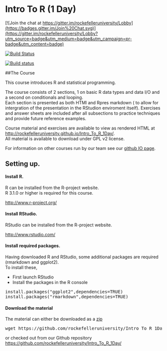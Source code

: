 # Intro To R (1 Day) 

[![Join the chat at https://gitter.im/rockefelleruniversity/Lobby](https://badges.gitter.im/Join%20Chat.svg)](https://gitter.im/rockefelleruniversity/Lobby?utm_source=badge&utm_medium=badge&utm_campaign=pr-badge&utm_content=badge)

[![Build Status](https://travis-ci.org/rockefelleruniversity/Intro_To_R_1Day.svg?branch=master)](https://travis-ci.org/rockefelleruniversity/Intro_To_R_1Day)

[![Build status](https://ci.appveyor.com/api/projects/status/9pwvbfmilu8nq3bq?svg=true)](https://ci.appveyor.com/project/ThomasCarroll/intro-to-r-1day-tq3fi)


##The Course

This course introduces R and statistical programming.

The course consists of 2 sections, 1 on basic R data types and data I/O and a second on conditionals and looping.  
Each section is presented as both HTMl and Rpres markdown ( to allow for intergration of the presentation in the RStudion enviroment itself).  Exercises and answer sheets are included after all subsections to practice techniques and provide future reference examples. 

Course material and exercises are available to view as rendered HTML at http://rockefelleruniversity.github.io/Intro_To_R_1Day/.  
All material is available to download under GPL v2 license.

For  information on other courses run by our team see our [github IO page](http://rockefelleruniversity.github.io/training/).


## Setting up.


#### Install R.

R can be installed from the R-project website.  
R 3.1.0 or higher is required for this course.

http://www.r-project.org/

#### Install RStudio.

RStudio can be installed from the R-project website. 

http://www.rstudio.com/

#### Install required packages.

Having downloaded R and RStudio, some additional packages are required (rmarkdown and ggplot2).  
To install these,
* First launch RStudio
* Install the packages in the R console
<pre>
install.packages("ggplot2",dependencies=TRUE)
install.packages("rmarkdown",dependencies=TRUE)
</pre>

#### Download the material
The material can either be downloaded as a [zip](https://github.com/mrccsc/Intro_To_R_1Day/archive/master.zip)
<pre>
wget https://github.com/rockefelleruniversity/Intro_To_R_1Day/archive/master.zip ./
</pre>
or checked out from our Github repository
https://github.com/rockefelleruniversity/Intro_To_R_1Day/
